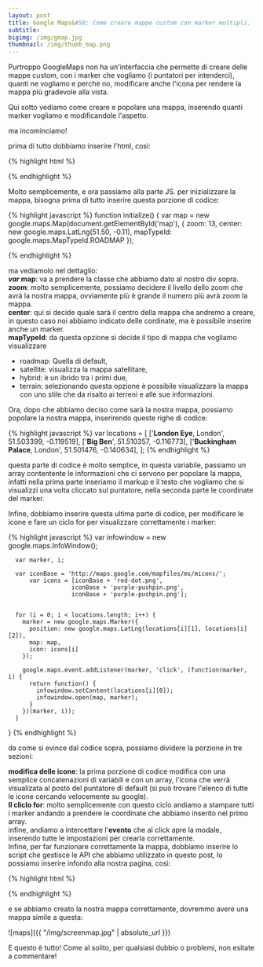 ```yaml
---
layout: post
title: Google Maps&#58; Come creare mappe custom con marker multipli.
subtitle: 
bigimg: /img/gmap.jpg
thumbnail: /img/thumb_map.png
---
```


Purtroppo GoogleMaps non ha un'interfaccia che permette di creare delle mappe custom, con i marker che vogliamo (i puntatori per intenderci), quanti ne vogliamo e perchè no, modificare anche l'icona per rendere la mappa più gradevole alla vista.

Qui sotto vediamo come creare e popolare una mappa, inserendo quanti marker vogliamo e modificandole l'aspetto.

ma incominciamo!

prima di tutto dobbiamo inserire l'html, così:

{% highlight html %}
 <div id="map"></div>
{% endhighlight %}

Molto semplicemente, e ora passiamo alla parte JS.
per inizializzare la mappa, bisogna prima di tutto inserire questa porzione di codice:

{% highlight javascript %}
function initialize() {
var map = new google.maps.Map(document.getElementById('map'), {
        zoom: 13,
        center: new google.maps.LatLng(51.50, -0.11),
        mapTypeId: google.maps.MapTypeId.ROADMAP
      });

{% endhighlight %}

ma vediamolo nel dettaglio:<br />
<b><i>var</i> map</b>: va a prendere la classe che abbiamo dato al nostro div sopra.<br />
<b>zoom</b>: molto semplicemente, possiamo decidere il livello dello zoom che avrà la nostra mappa, ovviamente più è grande il numero più avrà zoom la mappa.<br />
<b>center</b>: qui si decide quale sarà il centro della mappa che andremo a creare, in questo caso noi abbiamo indicato delle cordinate, ma è possibile inserire anche un marker.<br />
<b>mapTypeId</b>: da questa opzione si decide il tipo di mappa che vogliamo visualizzare

* roadmap: Quella di default,
* satellite: visualizza la mappa satellitare,
* hybrid: è un ibrido tra i primi due,
* terrain: selezionando questa opzione è possibile visualizzare la mappa con uno stile che da risalto ai terreni e alle sue informazioni.

Ora, dopo che abbiamo deciso come sarà la nostra mappa, possiamo popolare la nostra mappa, inserirendo queste righe di codice:

{% highlight javascript %}
var locations = [
        ['<span style="font-weight: bold">London Eye</span>, London', 51.503399, -0.119519],
        ['<span style="font-weight: bold">Big Ben</span>', 51.510357, -0.116773],
        ['<span style="font-weight: bold">Buckingham Palace</span>, London', 51.501476, -0.140634],
      ];
{% endhighlight %}

questa parte di codice è molto semplice, in questa variabile, passiamo un array contentente le informazioni che ci servono per popolare la mappa, infatti nella prima parte inseriamo il markup e il testo che vogliamo che si visualizzi una volta cliccato sul puntatore, nella seconda parte le coordinate del marker.

Infine, dobbiamo inserire questa ultima parte di codice, per modificare le icone e fare un ciclo for per visualizzare correttamente i marker:

{% highlight javascript %}
 var infowindow = new google.maps.InfoWindow();
  
      var marker, i;
  
      var iconBase = 'http://maps.google.com/mapfiles/ms/micons/';
          var icons = [iconBase + 'red-dot.png',
                      iconBase + 'purple-pushpin.png',
                      iconBase + 'purple-pushpin.png'];
  
  
      for (i = 0; i < locations.length; i++) {  
        marker = new google.maps.Marker({
          position: new google.maps.LatLng(locations[i][1], locations[i][2]),
          map: map,
          icon: icons[i]
        });
  
        google.maps.event.addListener(marker, 'click', (function(marker, i) {
          return function() {
            infowindow.setContent(locations[i][0]);
            infowindow.open(map, marker);
          }
        })(marker, i));
      }
  }
{% endhighlight %}

da come si evince dal codice sopra, possiamo dividere la porzione in tre sezioni:

<b>modifica delle icone</b>: la prima porzione di codice modifica con una semplice concatenazioni di variabili e con un array, l'icona che verrà visualizata al posto del puntatore di default (si può trovare l'elenco di tutte le icone cercando velocemente su google).<br />
<b>Il cliclo for</b>: molto semplicemente con questo ciclo andiamo a stampare tutti i marker andando a prendere le coordinate che abbiamo inserito nel primo array.<br />
infine, andiamo a intercettare l'<b>evento</b> che al click apre la modale, inserendo tutte le impostazioni per crearla correttamente.
<br />
Infine, per far funzionare correttamente la mappa, dobbiamo inserire lo script che gestisce le API che abbiamo utilizzato in questo post, lo possiamo inserire infondo alla nostra pagina, così:

{% highlight html %}
 <script async defer src="https://maps.googleapis.com/maps/api/js?key=AIzaSyAgGqDyRzOb655kefklsqI12vpj2idk8Es&callback=initialize"> </script>
{% endhighlight %}

e se abbiamo creato la nostra mappa correttamente, dovremmo avere una mappa simile a questa: 
   
![maps]({{ "/img/screenmap.jpg" | absolute_url }})

E questo è tutto!
Come al solito, per qualsiasi dubbio o problemi, non esitate a commentare!

